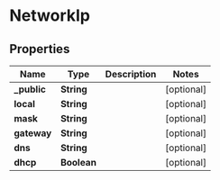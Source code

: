 

# NetworkIp


## Properties

| Name | Type | Description | Notes |
|------------ | ------------- | ------------- | -------------|
|**_public** | **String** |  |  [optional] |
|**local** | **String** |  |  [optional] |
|**mask** | **String** |  |  [optional] |
|**gateway** | **String** |  |  [optional] |
|**dns** | **String** |  |  [optional] |
|**dhcp** | **Boolean** |  |  [optional] |



